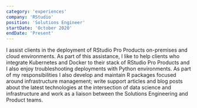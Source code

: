 ```yaml
---
category: 'experiences'
company: 'RStudio'
position: 'Solutions Engineer'
startDate: 'October 2020'
endDate: 'Present'
---
```


I assist clients in the deployment of RStudio Pro Products on-premises and cloud environments. As part of this assistance, I like to help clients who integrate Kubernetes and Docker to their stack of RStudio Pro Products and I also enjoy troubleshooting deployments with Python environments. As part of my responsibilities I also develop and maintain R packages focused around infrastructure management; write support articles and blog posts about the latest technologies at the intersection of data science and infrastructure and work as a liaison between the Solutions Engineering and Product teams.
